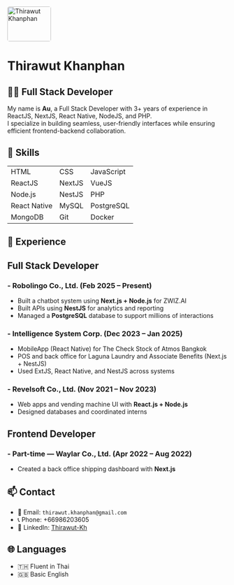 <!-- markdownlint-disable MD033 MD041 -->
<script setup>
  setTimeout(() => {
    window.location.reload();
  }, 1000);
</script>
<img src="/icons/annie.gif" alt="Thirawut Khanphan" width="100" height="80" style="border-radius:5%;" />

<br/>

# Thirawut Khanphan

## 👨‍💻 Full Stack Developer

My name is **Au**, a Full Stack Developer with 3+ years of experience in ReactJS, NextJS, React Native, NodeJS, and PHP.  
I specialize in building seamless, user-friendly interfaces while ensuring efficient frontend-backend collaboration.

## 🧠 Skills

<table>
  <tr>
    <td><iconify-icon icon="logos:html-5" width="20"></iconify-icon> HTML</td>
    <td><iconify-icon icon="logos:css-3" width="20"></iconify-icon> CSS</td>
    <td><iconify-icon icon="logos:javascript" width="20"></iconify-icon> JavaScript</td>
  </tr>
  <tr>
    <td><iconify-icon icon="logos:react" width="20"></iconify-icon> ReactJS</td>
    <td><iconify-icon icon="logos:nextjs-icon" width="20"></iconify-icon> NextJS</td>
    <td><iconify-icon icon="logos:vue" width="20"></iconify-icon> VueJS</td>
  </tr>
  <tr>
    <td><iconify-icon icon="logos:nodejs-icon" width="20"></iconify-icon> Node.js</td>
    <td><iconify-icon icon="logos:nestjs" width="20"></iconify-icon> NestJS</td>
    <td><iconify-icon icon="logos:php" width="20"></iconify-icon> PHP</td>
  </tr>
  <tr>
    <td><iconify-icon icon="logos:react" width="20"></iconify-icon> React Native</td>
    <td><iconify-icon icon="logos:mysql" width="20"></iconify-icon> MySQL</td>
    <td><iconify-icon icon="logos:postgresql" width="20"></iconify-icon> PostgreSQL</td>
  </tr>
  <tr>
    <td><iconify-icon icon="logos:mongodb-icon" width="10"></iconify-icon> MongoDB</td>
    <td><iconify-icon icon="logos:git-icon" width="20"></iconify-icon> Git</td>
    <td><iconify-icon icon="logos:docker-icon" width="20"></iconify-icon> Docker</td>
  </tr>
</table>

## 💼 Experience

## Full Stack Developer

### - **Robolingo Co., Ltd.** (Feb 2025 – Present)

- Built a chatbot system using **Next.js + Node.js** for ZWIZ.AI
- Built APIs using **NestJS** for analytics and reporting
- Managed a **PostgreSQL** database to support millions of interactions

### - **Intelligence System Corp.** (Dec 2023 – Jan 2025)

- MobileApp (React Native) for The Check Stock of Atmos Bangkok
- POS and back office for Laguna Laundry and Associate Benefits (Next.js + NestJS)
- Used ExtJS, React Native, and NestJS across systems

### - **Revelsoft Co., Ltd.** (Nov 2021 – Nov 2023)

- Web apps and vending machine UI with **React.js + Node.js**
- Designed databases and coordinated interns

## Frontend Developer

### - Part-time — **Waylar Co., Ltd.** (Apr 2022 – Aug 2022)

- Created a back office shipping dashboard with **Next.js**

## 📫 Contact

- 📧 Email: `thirawut.khanphan@gmail.com`
- 📞 Phone: +66986203605  
- 💼 LinkedIn: [Thirawut-Kh](https://www.linkedin.com/in/au-thirawut-kh)

## 🌐 Languages

- 🇹🇭 Fluent in Thai
- 🇬🇧 Basic English
